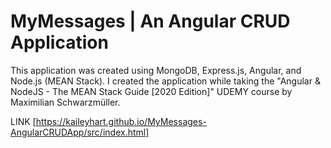# MyMessages | An Angular CRUD Application

This application was created using MongoDB, Express.js, Angular, and Node.js (MEAN Stack). I created the application while taking the "Angular & NodeJS - The MEAN Stack Guide [2020 Edition]" UDEMY course by Maximilian Schwarzmüller.

LINK [https://kaileyhart.github.io/MyMessages-AngularCRUDApp/src/index.html]
